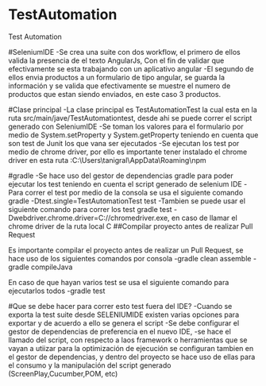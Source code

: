 # TestAutomation
Test  Automation

#SeleniumIDE
-Se crea una suite con dos workflow, el primero de ellos valida la presencia de el texto AngularJs, Con el fin de validar que efectivamente
se esta trabajando con un aplicativo angular
-El segundo de ellos envia productos a un formulario de tipo angular, se guarda la información y se valida que efectivamente se muestre
el numero de productos que estan siendo enviados, en este caso 3 productos.

#Clase principal
-La clase principal es TestAutomationTest la cual esta en la ruta src/main/jave/TestAutomationtest, desde ahi se puede correr el script generado
con SeleniumIDE
-Se toman los valores para el formulario por medio de System.setProperty y System.getProperty teniendo en cuenta que son test de Junit los que vana  ser ejecutados
-Se ejecutan los test por medio de chrome driver, por ello es importante tener instalado el chrome driver en esta ruta :C:\Users\tanigral\AppData\Roaming\npm

#gradle
-Se hace uso del gestor de dependencias gradle para poder ejecutar los test teniendo en cuenta el script generado de selenium IDE
-Para correr el test por medio de la consola se usa el siguiente comando gradle -Dtest.single=TestAutomationTest test
-Tambien se puede usar el siguiente comando para correr los test gradle test -Dwebdriver.chrome.driver=C://chromedriver.exe, en caso de llamar el chrome driver de la ruta local C
##Compilar proyecto antes de realizar Pull Request

Es importante compilar el proyecto antes de realizar un Pull Request, se hace uso de los siguientes comandos por consola
-gradle clean assemble
-gradle compileJava

En caso de que hayan varios test se usa el siguiente comando para ejecutarlos todos
-gradle test

#Que se debe hacer para correr esto test fuera del IDE?
-Cuando se exporta la test suite desde SELENIUMIDE existen varias opciones para exportar y de acuerdo a ello se genera el script
-Se debe configurar el gestor de dependencias de preferencia en el nuevo IDE,
-se hace el llamado del script, con respecto a laos framework o herramientas que se vayan a utiizar para la optimización
de ejecución se configuran tambien en el gestor de dependencias, y dentro del proyecto se hace uso de ellas
para el consumo y la manipulación del script generado (ScreenPlay,Cucumber,POM, etc)